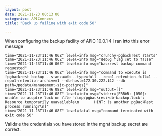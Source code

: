 ```yaml
---
layout: post
date: 2021-11-23 00:13:00
categories: APIConnect
title: "Back up failing with exit code 50"

---
```


When configuring the backup facility of APIC 10.0.1.4 I ran into this error message

```
time="2021-11-23T11:46:06Z" level=info msg="crunchy-pgbackrest starts"
time="2021-11-23T11:46:06Z" level=info msg="debug flag set to false"
time="2021-11-23T11:46:06Z" level=info msg="backrest backup command requested"
time="2021-11-23T11:46:06Z" level=info msg="command to execute is [pgbackrest backup --stanza=db --type=full --repo1-retention-full=1 --repo1-retention-archive=1 --db-host=172.30.222.142 --db-path=/pgdata/management-sjc-postgres]"
time="2021-11-23T11:46:08Z" level=info msg="output=[]"
time="2021-11-23T11:46:08Z" level=info msg="stderr=[ERROR: [050]: unable to acquire lock on file '/tmp/pgbackrest/db-backup.lock': Resource temporarily unavailable\n       HINT: is another pgBackRest process running?\n]"
time="2021-11-23T11:46:08Z" level=fatal msg="command terminated with exit code 50"
```

Validate the credentials you have stored in the mgmt backup secret are correct.
